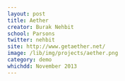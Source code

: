 ```yaml
---
layout: post
title: Aether
creator: Burak Nehbit
school: Parsons
twitter: nehbit
site: http://www.getaether.net/
image: /lib/img/projects/aether.png
category: demo
whichdd: November 2013
---
```

